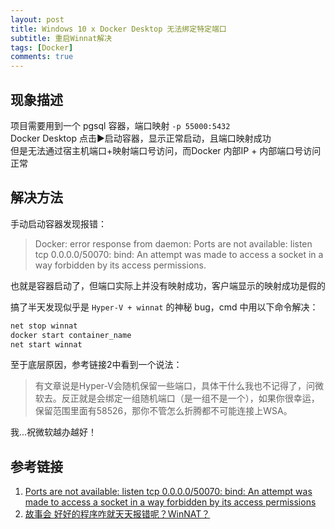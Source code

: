 ```yaml
---
layout: post
title: Windows 10 x Docker Desktop 无法绑定特定端口
subtitle: 重启Winnat解决
tags: [Docker]
comments: true
---
```



## 现象描述

项目需要用到一个 pgsql 容器，端口映射 `-p 55000:5432`  
Docker Desktop 点击▶️启动容器，显示正常启动，且端口映射成功  
但是无法通过宿主机端口+映射端口号访问，而Docker 内部IP + 内部端口号访问正常  

## 解决方法

手动启动容器发现报错：

> Docker: error response from daemon: Ports are not available: listen tcp 0.0.0.0/50070: bind: An attempt was made to access a socket in a way forbidden by its access permissions.

也就是容器启动了，但端口实际上并没有映射成功，客户端显示的映射成功是假的

搞了半天发现似乎是 `Hyper-V + winnat` 的神秘 bug，cmd 中用以下命令解决：

```cmd
net stop winnat
docker start container_name
net start winnat
```

至于底层原因，参考链接2中看到一个说法：

>有文章说是Hyper-V会随机保留一些端口，具体干什么我也不记得了，问微软去。反正就是会绑定一组随机端口（是一组不是一个），如果你很幸运，保留范围里面有58526，那你不管怎么折腾都不可能连接上WSA。

我...祝微软越办越好！

## 参考链接

1. [Ports are not available: listen tcp 0.0.0.0/50070: bind: An attempt was made to access a socket in a way forbidden by its access permissions](https://stackoverflow.com/questions/65272764/ports-are-not-available-listen-tcp-0-0-0-0-50070-bind-an-attempt-was-made-to)
2. [故事会 好好的程序咋就天天报错呢？WinNAT？](https://www.bilibili.com/read/cv16466587)